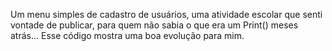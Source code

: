 Um menu simples de cadastro de usuários, uma atividade escolar que senti vontade de publicar, para quem não sabia o que era um Print() meses atrás... Esse código mostra uma boa evolução para mim.
